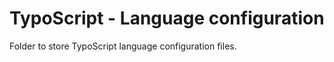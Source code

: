 TypoScript - Language configuration
===================================

Folder to store TypoScript language configuration files.
